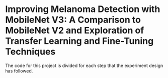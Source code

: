 # Improving Melanoma Detection with MobileNet V3: A Comparison to MobileNet V2 and Exploration of Transfer Learning and Fine-Tuning Techniques

The code for this project is divided for each step that the experiment design has followed. 
